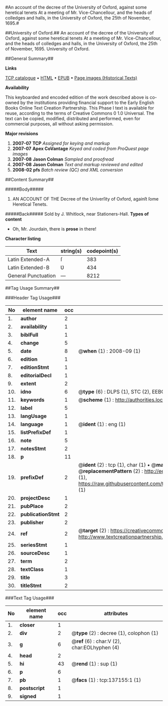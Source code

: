 #An account of the decree of the University of Oxford, against some heretical tenets At a meeting of Mr. Vice-Chancellour, and the heads of colledges and halls, in the University of Oxford, the 25th of November, 1695.#

##University of Oxford.##
An account of the decree of the University of Oxford, against some heretical tenets At a meeting of Mr. Vice-Chancellour, and the heads of colledges and halls, in the University of Oxford, the 25th of November, 1695.
University of Oxford.

##General Summary##

**Links**

[TCP catalogue](http://www.ota.ox.ac.uk/tcp/)  • 
[HTML](http://tei.it.ox.ac.uk/tcp/Texts-HTML/free/A90/A90306.html)  • 
[EPUB](http://tei.it.ox.ac.uk/tcp/Texts-EPUB/free/A90/A90306.epub) • 
[Page images (Historical Texts)](https://data.historicaltexts.jisc.ac.uk/view?pubId=eebo-99896818e&pageId=eebo-99896818e-137155-1)

**Availability**

This keyboarded and encoded edition of the
	       work described above is co-owned by the institutions
	       providing financial support to the Early English Books
	       Online Text Creation Partnership. This Phase I text is
	       available for reuse, according to the terms of Creative
	       Commons 0 1.0 Universal. The text can be copied,
	       modified, distributed and performed, even for
	       commercial purposes, all without asking permission.

**Major revisions**

1. __2007-07__ __TCP__ *Assigned for keying and markup*
1. __2007-07__ __Apex CoVantage__ *Keyed and coded from ProQuest page images*
1. __2007-08__ __Jason Colman__ *Sampled and proofread*
1. __2007-08__ __Jason Colman__ *Text and markup reviewed and edited*
1. __2008-02__ __pfs__ *Batch review (QC) and XML conversion*

##Content Summary##

#####Body#####

1. AN ACCOUNT OF THE Decree of the Univerſity of Oxford, againſt ſome Heretical Tenets.

#####Back#####
Sold by J. Whitlock, near Stationers-Hall.
**Types of content**

  * Oh, Mr. Jourdain, there is **prose** in there!

**Character listing**


|Text|string(s)|codepoint(s)|
|---|---|---|
|Latin Extended-A|ſ|383|
|Latin Extended-B|Ʋ|434|
|General Punctuation|—|8212|

##Tag Usage Summary##

###Header Tag Usage###

|No|element name|occ|attributes|
|---|---|---|---|
|1.|__author__|2||
|2.|__availability__|1||
|3.|__biblFull__|1||
|4.|__change__|5||
|5.|__date__|8| @__when__ (1) : 2008-09 (1)|
|6.|__edition__|1||
|7.|__editionStmt__|1||
|8.|__editorialDecl__|1||
|9.|__extent__|2||
|10.|__idno__|6| @__type__ (6) : DLPS (1), STC (2), EEBO-CITATION (1), PROQUEST (1), VID (1)|
|11.|__keywords__|1| @__scheme__ (1) : http://authorities.loc.gov/ (1)|
|12.|__label__|5||
|13.|__langUsage__|1||
|14.|__language__|1| @__ident__ (1) : eng (1)|
|15.|__listPrefixDef__|1||
|16.|__note__|5||
|17.|__notesStmt__|2||
|18.|__p__|11||
|19.|__prefixDef__|2| @__ident__ (2) : tcp (1), char (1)  •  @__matchPattern__ (2) : ([0-9\-]+):([0-9IVX]+) (1), (.+) (1)  •  @__replacementPattern__ (2) : http://eebo.chadwyck.com/downloadtiff?vid=$1&page=$2 (1), https://raw.githubusercontent.com/textcreationpartnership/Texts/master/tcpchars.xml#$1 (1)|
|20.|__projectDesc__|1||
|21.|__pubPlace__|2||
|22.|__publicationStmt__|2||
|23.|__publisher__|2||
|24.|__ref__|2| @__target__ (2) : https://creativecommons.org/publicdomain/zero/1.0/ (1), http://www.textcreationpartnership.org/docs/. (1)|
|25.|__seriesStmt__|1||
|26.|__sourceDesc__|1||
|27.|__term__|2||
|28.|__textClass__|1||
|29.|__title__|3||
|30.|__titleStmt__|2||


###Text Tag Usage###

|No|element name|occ|attributes|
|---|---|---|---|
|1.|__closer__|1||
|2.|__div__|2| @__type__ (2) : decree (1), colophon (1)|
|3.|__g__|6| @__ref__ (6) : char:V (2), char:EOLhyphen (4)|
|4.|__head__|2||
|5.|__hi__|43| @__rend__ (1) : sup (1)|
|6.|__p__|6||
|7.|__pb__|1| @__facs__ (1) : tcp:137155:1 (1)|
|8.|__postscript__|1||
|9.|__signed__|1||
